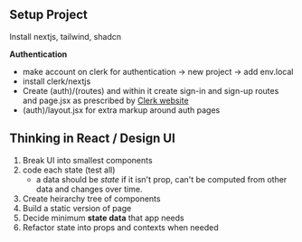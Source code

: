 ## Setup Project

Install nextjs, tailwind, shadcn

**Authentication**
- make account on clerk for authentication -> new project -> add env.local
- install clerk/nextjs
- Create (auth)/(routes) and within it create sign-in and sign-up routes and page.jsx as prescribed by [Clerk website](https://clerk.com/docs/references/nextjs/custom-signup-signin-pages)
- (auth)/layout.jsx for extra markup around auth pages


## Thinking in React / Design UI

1. Break UI into smallest components 
2. code each state (test all) 
	- a data should be *state* if it isn't prop, can't be computed from other data and changes over time. 
3. Create heirarchy tree of components
4. Build a static version of page
5. Decide minimum **state data** that app needs
6. Refactor state into props and contexts when needed

